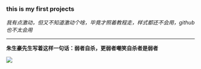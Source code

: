 <!DOCTYPE HTML>
<html>
<head>
<mete charset="utf-8">
</head>
<body>
<h3>this is my first projects</h3>
<p><em>我有点激动，但又不知道激动个啥，毕竟才照着教程走，样式都还不会用，github也不太会用</em></p>
<hr>
<p><b>朱生豪先生写着这样一句话：弱者自杀，更弱者嘲笑自杀者是弱者</b></p>
<img src="E:\胡冬平\ps\小爽 (1).jpg">
</body>
</html>


